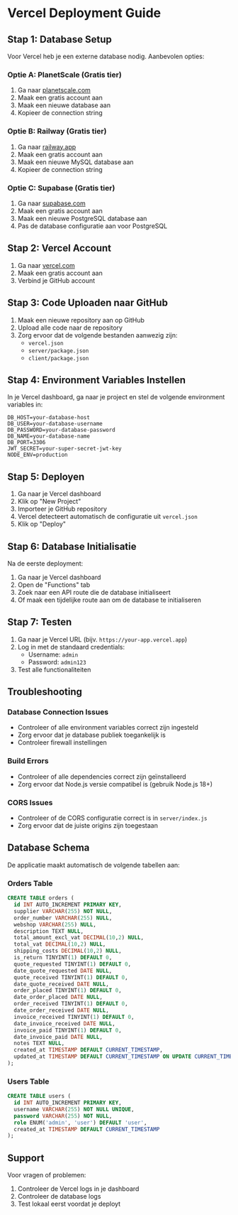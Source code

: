 # Vercel Deployment Guide

## Stap 1: Database Setup

Voor Vercel heb je een externe database nodig. Aanbevolen opties:

### Optie A: PlanetScale (Gratis tier)
1. Ga naar [planetscale.com](https://planetscale.com)
2. Maak een gratis account aan
3. Maak een nieuwe database aan
4. Kopieer de connection string

### Optie B: Railway (Gratis tier)
1. Ga naar [railway.app](https://railway.app)
2. Maak een gratis account aan
3. Maak een nieuwe MySQL database aan
4. Kopieer de connection string

### Optie C: Supabase (Gratis tier)
1. Ga naar [supabase.com](https://supabase.com)
2. Maak een gratis account aan
3. Maak een nieuwe PostgreSQL database aan
4. Pas de database configuratie aan voor PostgreSQL

## Stap 2: Vercel Account

1. Ga naar [vercel.com](https://vercel.com)
2. Maak een gratis account aan
3. Verbind je GitHub account

## Stap 3: Code Uploaden naar GitHub

1. Maak een nieuwe repository aan op GitHub
2. Upload alle code naar de repository
3. Zorg ervoor dat de volgende bestanden aanwezig zijn:
   - `vercel.json`
   - `server/package.json`
   - `client/package.json`

## Stap 4: Environment Variables Instellen

In je Vercel dashboard, ga naar je project en stel de volgende environment variables in:

```
DB_HOST=your-database-host
DB_USER=your-database-username
DB_PASSWORD=your-database-password
DB_NAME=your-database-name
DB_PORT=3306
JWT_SECRET=your-super-secret-jwt-key
NODE_ENV=production
```

## Stap 5: Deployen

1. Ga naar je Vercel dashboard
2. Klik op "New Project"
3. Importeer je GitHub repository
4. Vercel detecteert automatisch de configuratie uit `vercel.json`
5. Klik op "Deploy"

## Stap 6: Database Initialisatie

Na de eerste deployment:

1. Ga naar je Vercel dashboard
2. Open de "Functions" tab
3. Zoek naar een API route die de database initialiseert
4. Of maak een tijdelijke route aan om de database te initialiseren

## Stap 7: Testen

1. Ga naar je Vercel URL (bijv. `https://your-app.vercel.app`)
2. Log in met de standaard credentials:
   - Username: `admin`
   - Password: `admin123`
3. Test alle functionaliteiten

## Troubleshooting

### Database Connection Issues
- Controleer of alle environment variables correct zijn ingesteld
- Zorg ervoor dat je database publiek toegankelijk is
- Controleer firewall instellingen

### Build Errors
- Controleer of alle dependencies correct zijn geïnstalleerd
- Zorg ervoor dat Node.js versie compatibel is (gebruik Node.js 18+)

### CORS Issues
- Controleer of de CORS configuratie correct is in `server/index.js`
- Zorg ervoor dat de juiste origins zijn toegestaan

## Database Schema

De applicatie maakt automatisch de volgende tabellen aan:

### Orders Table
```sql
CREATE TABLE orders (
  id INT AUTO_INCREMENT PRIMARY KEY,
  supplier VARCHAR(255) NOT NULL,
  order_number VARCHAR(255) NULL,
  webshop VARCHAR(255) NULL,
  description TEXT NULL,
  total_amount_excl_vat DECIMAL(10,2) NULL,
  total_vat DECIMAL(10,2) NULL,
  shipping_costs DECIMAL(10,2) NULL,
  is_return TINYINT(1) DEFAULT 0,
  quote_requested TINYINT(1) DEFAULT 0,
  date_quote_requested DATE NULL,
  quote_received TINYINT(1) DEFAULT 0,
  date_quote_received DATE NULL,
  order_placed TINYINT(1) DEFAULT 0,
  date_order_placed DATE NULL,
  order_received TINYINT(1) DEFAULT 0,
  date_order_received DATE NULL,
  invoice_received TINYINT(1) DEFAULT 0,
  date_invoice_received DATE NULL,
  invoice_paid TINYINT(1) DEFAULT 0,
  date_invoice_paid DATE NULL,
  notes TEXT NULL,
  created_at TIMESTAMP DEFAULT CURRENT_TIMESTAMP,
  updated_at TIMESTAMP DEFAULT CURRENT_TIMESTAMP ON UPDATE CURRENT_TIMESTAMP
);
```

### Users Table
```sql
CREATE TABLE users (
  id INT AUTO_INCREMENT PRIMARY KEY,
  username VARCHAR(255) NOT NULL UNIQUE,
  password VARCHAR(255) NOT NULL,
  role ENUM('admin', 'user') DEFAULT 'user',
  created_at TIMESTAMP DEFAULT CURRENT_TIMESTAMP
);
```

## Support

Voor vragen of problemen:
1. Controleer de Vercel logs in je dashboard
2. Controleer de database logs
3. Test lokaal eerst voordat je deployt 